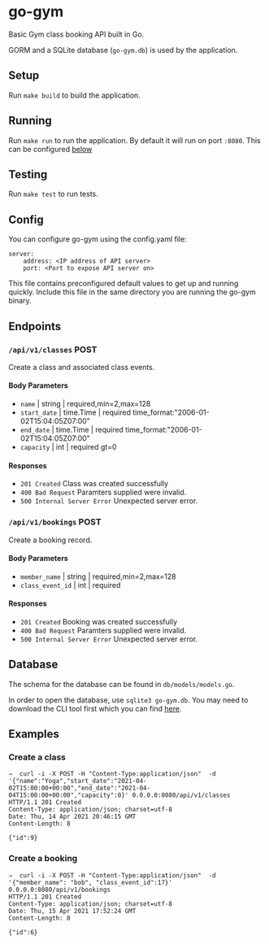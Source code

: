 # go-gym

Basic Gym class booking API built in Go.

GORM and a SQLite database (`go-gym.db`) is used by the application.

## Setup

Run `make build` to build the application.

## Running

Run `make run` to run the application. By default it will run on port `:8080`. This can be configured [below](#config)

## Testing

Run `make test` to run tests.

## Config

You can configure go-gym using the config.yaml file:

```
server:
    address: <IP address of API server>
    port: <Port to expose API server on>
```

This file contains preconfigured default values to get up and running quickly. Include this file in the same directory you are running the go-gym binary.

## Endpoints

### `/api/v1/classes` POST

Create a class and associated class events.

#### Body Parameters

- `name` | string | required,min=2,max=128
- `start_date` | time.Time | required time_format:"2006-01-02T15:04:05Z07:00"
- `end_date` | time.Time | required time_format:"2006-01-02T15:04:05Z07:00"
- `capacity` | int | required gt=0

#### Responses

- `201 Created` Class was created successfully
- `400 Bad Request` Paramters supplied were invalid.
- `500 Internal Server Error` Unexpected server error.

### `/api/v1/bookings` POST

Create a booking record.

#### Body Parameters

- `member_name` | string | required,min=2,max=128
- `class_event_id` | int | required

#### Responses

- `201 Created` Booking was created successfully
- `400 Bad Request` Paramters supplied were invalid.
- `500 Internal Server Error` Unexpected server error.

## Database

The schema for the database can be found in `db/models/models.go`.

In order to open the database, use `sqlite3 go-gym.db`. You may need to download the CLI tool first which you can find [here](https://www.sqlite.org/download.html).

## Examples

### Create a class

```
⇒  curl -i -X POST -H "Content-Type:application/json"  -d '{"name":"Yoga","start_date":"2021-04-02T15:00:00+00:00","end_date":"2021-04-04T15:00:00+00:00","capacity":0}' 0.0.0.0:8080/api/v1/classes
HTTP/1.1 201 Created
Content-Type: application/json; charset=utf-8
Date: Thu, 14 Apr 2021 20:46:15 GMT
Content-Length: 8

{"id":9}
```

### Create a booking

```
⇒  curl -i -X POST -H "Content-Type:application/json"  -d '{"member_name": "bob", "class_event_id":17}' 0.0.0.0:8080/api/v1/bookings
HTTP/1.1 201 Created
Content-Type: application/json; charset=utf-8
Date: Thu, 15 Apr 2021 17:52:24 GMT
Content-Length: 8

{"id":6}
```
